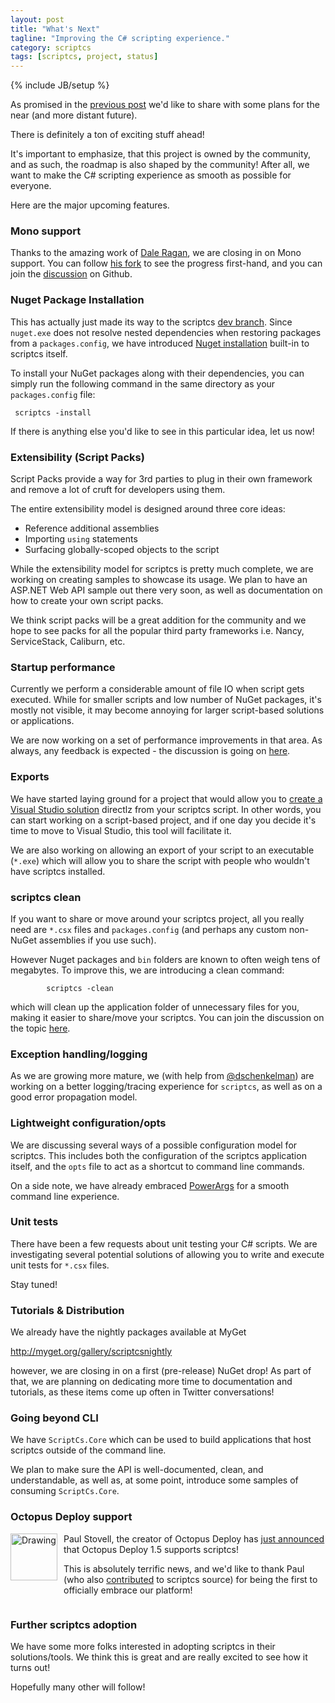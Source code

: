 ```yaml
---
layout: post
title: "What's Next"
tagline: "Improving the C# scripting experience."
category: scriptcs
tags: [scriptcs, project, status]
---
```

{% include JB/setup %}

As promised in the [previous post](http://blog.scriptcs.net/2013/03/17/scriptcs---its-not-an-experiment) we'd like to share with some plans for the near (and more distant future).

There is definitely a ton of exciting stuff ahead! 

It's important to emphasize, that this project is owned by the community, and as such, the roadmap is also shaped by the community! After all, we want to make the C# scripting experience as smooth as possible for everyone.

Here are the major upcoming features.

### Mono support

Thanks to the amazing work of [Dale Ragan](https://github.com/dragan), we are closing in on Mono support. You can follow [his fork](https://github.com/dragan/scriptcs/tree/mono-support) to see the progress first-hand, and you can join the [discussion](https://github.com/scriptcs/scriptcs/issues/80) on Github.

### Nuget Package Installation

This has actually just made its way to the scriptcs [dev branch](https://github.com/scriptcs/scriptcs/tree/dev). Since `nuget.exe` does not resolve nested dependencies when restoring packages from a `packages.config`, we have introduced [Nuget installation](https://github.com/scriptcs/scriptcs/pull/131) built-in to scriptcs itself.

To install your NuGet packages along with their dependencies, you can simply run the following command in the same directory as your `packages.config` file:

     scriptcs -install
 
If there is anything else you'd like to see in this particular idea, let us now!

### Extensibility (Script Packs)

Script Packs provide a way for 3rd parties to plug in their own framework and remove a lot of cruft for developers using them.

The entire extensibility model is designed around three core ideas:

 - Reference additional assemblies
 - Importing `using` statements
 - Surfacing globally-scoped objects to the script

While the extensibility model for scriptcs is pretty much complete, we are working on creating samples to showcase its usage.  We plan to have an ASP.NET Web API sample out there very soon, as well as documentation on how to create your own script packs.

We think script packs will be a great addition for the community and we hope to see packs for all the popular third party frameworks i.e. Nancy, ServiceStack, Caliburn, etc. 

### Startup performance

Currently we perform a considerable amount of file IO when script gets executed. While for smaller scripts and low number of NuGet packages, it's mostly not visible, it may become annoying for larger script-based solutions or applications.

We are now working on a set of performance improvements in that area. As always, any feedback is expected - the discussion is going on [here](https://github.com/scriptcs/scriptcs/issues/143).

### Exports

We have started laying ground for a project that would allow you to [create a Visual Studio solution](https://github.com/scriptcs/scripts-export) directlz from your scriptcs script. In other words, you can start working on a script-based project, and if one day you decide it's time to move to Visual Studio, this tool will facilitate it.

We are also working on allowing an export of your script to an executable (`*.exe`) which will allow you to share the script with people who wouldn't have scriptcs installed.

### scriptcs clean

If you want to share or move around your scriptcs project, all you really need are `*.csx` files and `packages.config` (and perhaps any custom non-NuGet assemblies if you use such). 

However Nuget packages and `bin` folders are known to often weigh tens of megabytes. To improve this, we are introducing a clean command:

            scriptcs -clean

which will clean up the application folder of unnecessary files for you, making it easier to share/move your scriptcs. You can join the discussion on the topic [here](https://github.com/scriptcs/scriptcs/issues/142).

### Exception handling/logging

As we are growing more mature, we (with help from [@dschenkelman](https://github.com/scriptcs/scriptcs/pull/135)) are working on a better logging/tracing experience for `scriptcs`, as well as on a good error propagation model. 

### Lightweight configuration/opts

We are discussing several ways of a possible configuration model for scriptcs. This includes both the configuration of the scriptcs application itself, and the `opts` file to act as a shortcut to command line commands.

On a side note, we have already embraced [PowerArgs](https://github.com/adamabdelhamed/PowerArgs) for a smooth command line experience.

### Unit tests

There have been a few requests about unit testing your C# scripts. We are investigating several potential solutions of allowing you to write and execute unit tests for `*.csx` files.

Stay tuned!

### Tutorials & Distribution

We already have the nightly packages available at MyGet

  http://myget.org/gallery/scriptcsnightly

however, we are closing in on a first (pre-release) NuGet drop! As part of that, we are planning on dedicating more time to documentation and tutorials, as these items come up often in Twitter conversations!

### Going beyond CLI

We have `ScriptCs.Core` which can be used to build applications that host scriptcs outside of the command line. 

We plan to make sure the API is well-documented, clean, and understandable, as well as, at some point, introduce some samples of consuming `ScriptCs.Core`.

### Octopus Deploy support

<img height="75" width="75" src="https://twimg0-a.akamaihd.net/profile_images/2357521476/Avatar.png" alt="Drawing" style="float:left; margin:0px 10px 10px 0"/> Paul Stovell, the creator of Octopus Deploy has [just announced](http://octopusdeploy.com/blog/octopus-1.5-azure-ftp-scriptcs) that Octopus Deploy 1.5 supports scriptcs! 

This is absolutely terrific news, and we'd like to thank Paul (who also [contributed](https://github.com/scriptcs/scriptcs/pull/139) to scriptcs source) for being the first to officially embrace our platform! 

<div style="clear:both"></div>

### Further scriptcs adoption

We have some more folks interested in adopting scriptcs in their solutions/tools. We think this is great and are really excited to see how it turns out!

Hopefully many other will follow!
